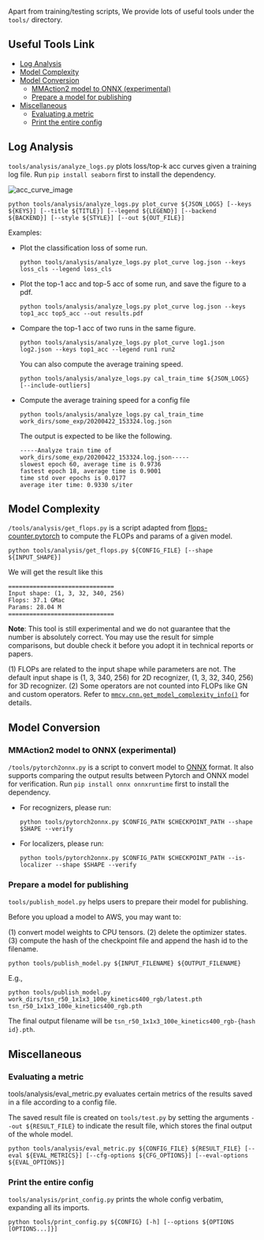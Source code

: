 Apart from training/testing scripts, We provide lots of useful tools under the `tools/` directory.

## Useful Tools Link

<!-- TOC -->

- [Log Analysis](#log-analysis)
- [Model Complexity](#model-complexity)
- [Model Conversion](#model-conversion)
  - [MMAction2 model to ONNX (experimental)](#mmaction2-model-to-onnx--experimental-)
  - [Prepare a model for publishing](#prepare-a-model-for-publishing)
- [Miscellaneous](#miscellaneous)
  - [Evaluating a metric](#evaluating-a-metric)
  - [Print the entire config](#print-the-entire-config)

<!-- TOC -->

## Log Analysis

`tools/analysis/analyze_logs.py` plots loss/top-k acc curves given a training log file. Run `pip install seaborn` first to install the dependency.

![acc_curve_image](imgs/acc_curve.png)

```shell
python tools/analysis/analyze_logs.py plot_curve ${JSON_LOGS} [--keys ${KEYS}] [--title ${TITLE}] [--legend ${LEGEND}] [--backend ${BACKEND}] [--style ${STYLE}] [--out ${OUT_FILE}]
```

Examples:

- Plot the classification loss of some run.

    ```shell
    python tools/analysis/analyze_logs.py plot_curve log.json --keys loss_cls --legend loss_cls
    ```

- Plot the top-1 acc and top-5 acc of some run, and save the figure to a pdf.

    ```shell
    python tools/analysis/analyze_logs.py plot_curve log.json --keys top1_acc top5_acc --out results.pdf
    ```

- Compare the top-1 acc of two runs in the same figure.

    ```shell
    python tools/analysis/analyze_logs.py plot_curve log1.json log2.json --keys top1_acc --legend run1 run2
    ```

    You can also compute the average training speed.

    ```shell
    python tools/analysis/analyze_logs.py cal_train_time ${JSON_LOGS} [--include-outliers]
    ```

- Compute the average training speed for a config file

    ```shell
    python tools/analysis/analyze_logs.py cal_train_time work_dirs/some_exp/20200422_153324.log.json
    ```

    The output is expected to be like the following.

    ```text
    -----Analyze train time of work_dirs/some_exp/20200422_153324.log.json-----
    slowest epoch 60, average time is 0.9736
    fastest epoch 18, average time is 0.9001
    time std over epochs is 0.0177
    average iter time: 0.9330 s/iter
    ```

## Model Complexity

`/tools/analysis/get_flops.py` is a script adapted from [flops-counter.pytorch](https://github.com/sovrasov/flops-counter.pytorch) to compute the FLOPs and params of a given model.

```shell
python tools/analysis/get_flops.py ${CONFIG_FILE} [--shape ${INPUT_SHAPE}]
```

We will get the result like this

```text
==============================
Input shape: (1, 3, 32, 340, 256)
Flops: 37.1 GMac
Params: 28.04 M
==============================
```

**Note**: This tool is still experimental and we do not guarantee that the number is absolutely correct.
You may use the result for simple comparisons, but double check it before you adopt it in technical reports or papers.

(1) FLOPs are related to the input shape while parameters are not. The default input shape is (1, 3, 340, 256) for 2D recognizer, (1, 3, 32, 340, 256) for 3D recognizer.
(2) Some operators are not counted into FLOPs like GN and custom operators. Refer to [`mmcv.cnn.get_model_complexity_info()`](https://github.com/open-mmlab/mmcv/blob/master/mmcv/cnn/utils/flops_counter.py) for details.

## Model Conversion

### MMAction2 model to ONNX (experimental)

`/tools/pytorch2onnx.py` is a script to convert model to [ONNX](https://github.com/onnx/onnx) format.
It also supports comparing the output results between Pytorch and ONNX model for verification.
Run `pip install onnx onnxruntime` first to install the dependency.

- For recognizers, please run:

    ```shell
    python tools/pytorch2onnx.py $CONFIG_PATH $CHECKPOINT_PATH --shape $SHAPE --verify
    ```

- For localizers, please run:

    ```shell
    python tools/pytorch2onnx.py $CONFIG_PATH $CHECKPOINT_PATH --is-localizer --shape $SHAPE --verify
    ```

### Prepare a model for publishing

`tools/publish_model.py` helps users to prepare their model for publishing.

Before you upload a model to AWS, you may want to:

(1) convert model weights to CPU tensors.
(2) delete the optimizer states.
(3) compute the hash of the checkpoint file and append the hash id to the filename.

```shell
python tools/publish_model.py ${INPUT_FILENAME} ${OUTPUT_FILENAME}
```

E.g.,

```shell
python tools/publish_model.py work_dirs/tsn_r50_1x1x3_100e_kinetics400_rgb/latest.pth tsn_r50_1x1x3_100e_kinetics400_rgb.pth
```

The final output filename will be `tsn_r50_1x1x3_100e_kinetics400_rgb-{hash id}.pth`.

## Miscellaneous

### Evaluating a metric

tools/analysis/eval_metric.py evaluates certain metrics of the results saved in a file according to a config file.

The saved result file is created on `tools/test.py` by setting the arguments `--out ${RESULT_FILE}` to indicate the result file,
which stores the final output of the whole model.

```shell
python tools/analysis/eval_metric.py ${CONFIG_FILE} ${RESULT_FILE} [--eval ${EVAL_METRICS}] [--cfg-options ${CFG_OPTIONS}] [--eval-options ${EVAL_OPTIONS}]
```

### Print the entire config

`tools/analysis/print_config.py` prints the whole config verbatim, expanding all its imports.

```shell
python tools/print_config.py ${CONFIG} [-h] [--options ${OPTIONS [OPTIONS...]}]
```
